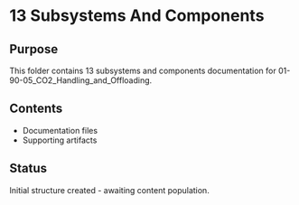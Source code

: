 # 13 Subsystems And Components

## Purpose
This folder contains 13 subsystems and components documentation for 01-90-05_CO2_Handling_and_Offloading.

## Contents
- Documentation files
- Supporting artifacts

## Status
Initial structure created - awaiting content population.
